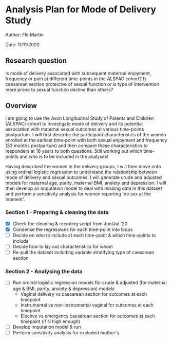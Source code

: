 # Analysis Plan for Mode of Delivery Study

Author: Flo Martin

Date: 11/11/2020

## Research question
Is mode of delivery associated with subsequent maternal enjoyment, frequency or pain at different time-points in the ALSPAC cohort? Is caesarean section protective of sexual function or is type of intervention more prone to sexual function decline than others?

## Overview
I am going to use the Avon Longitudinal Study of Parents and Children (ALSPAC) cohort to investigate mode of delivery and its potential association with maternal sexual outcomes at various time-points postpartum. I will first describe the participant characteristics of the women enrolled at the earliest time-point with both sexual enjoyment and frequency (33 months postpartum) and then compare these characteristics to responders at 18 years to both questions. Still working out which time-points and who is to be included in the analyses!

Having described the women in the delivery groups, I will then move onto using ordinal logistic regression to understand the relationship between mode of delivery and sexual outcomes. I will generate crude and adjusted models for maternal age, parity, maternal BMI, anxiety and depression. I will then develop an imputation model to deal with missing data in this dataset and perform a sensitivity analysis for women reporting 'no sex at the moment'.

### Section 1 - Preparing & cleaning the data
- [x] Check the cleaning & recoding script from Jun/Jul '20
- [x] Condense the regressions for each time-point into loops
- [ ] Decide on who to include at each time-point & which time-points to include
- [ ] Decide how to lay out characteristics for whom
- [ ] Re-pull the dataset including variable stratifying type of caesarean section

### Section 2 - Analysing the data
- [ ] Run ordinal logistic regression models for crude & adjusted (for maternal age & BMI, parity, anxiety & depression) models
  - Vaginal delivery vs caesarean section for outcomes at each timepoint
  - Instrumental vs non-instrumental vaginal for outcomes at each timepoint
  - Elective vs emergency caesarean section for outcomes at each timepoint (if N high enough)
- [ ] Develop imputation model & run
- [ ] Perform sensitivity analysis for excluded mother's
